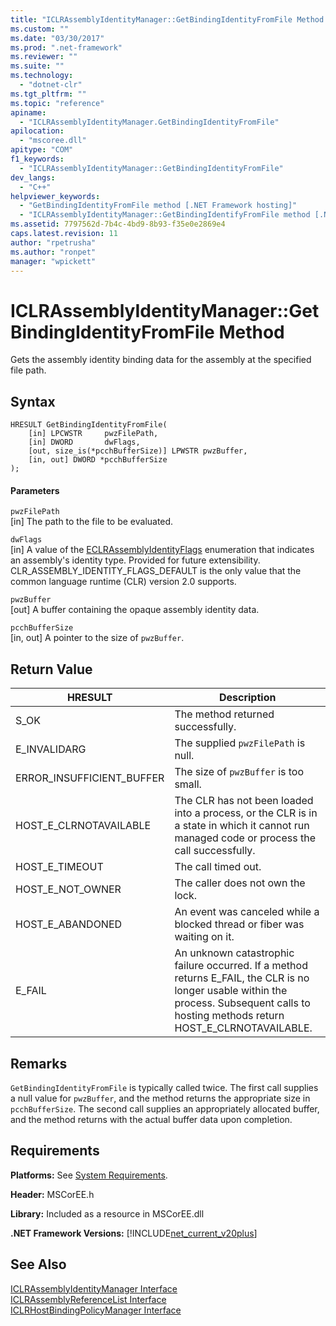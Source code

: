 ```yaml
---
title: "ICLRAssemblyIdentityManager::GetBindingIdentityFromFile Method | Microsoft Docs"
ms.custom: ""
ms.date: "03/30/2017"
ms.prod: ".net-framework"
ms.reviewer: ""
ms.suite: ""
ms.technology: 
  - "dotnet-clr"
ms.tgt_pltfrm: ""
ms.topic: "reference"
apiname: 
  - "ICLRAssemblyIdentityManager.GetBindingIdentityFromFile"
apilocation: 
  - "mscoree.dll"
apitype: "COM"
f1_keywords: 
  - "ICLRAssemblyIdentityManager::GetBindingIdentityFromFile"
dev_langs: 
  - "C++"
helpviewer_keywords: 
  - "GetBindingIdentityFromFile method [.NET Framework hosting]"
  - "ICLRAssemblyIdentityManager::GetBindingIdentifyFromFile method [.NET Framework hosting]"
ms.assetid: 7797562d-7b4c-4bd9-8b93-f35e0e2869e4
caps.latest.revision: 11
author: "rpetrusha"
ms.author: "ronpet"
manager: "wpickett"
---
```

# ICLRAssemblyIdentityManager::GetBindingIdentityFromFile Method
Gets the assembly identity binding data for the assembly at the specified file path.  
  
## Syntax  
  
```  
HRESULT GetBindingIdentityFromFile(  
    [in] LPCWSTR     pwzFilePath,  
    [in] DWORD       dwFlags,  
    [out, size_is(*pcchBufferSize)] LPWSTR pwzBuffer,  
    [in, out] DWORD *pcchBufferSize  
);  
```  
  
#### Parameters  
 `pwzFilePath`  
 [in] The path to the file to be evaluated.  
  
 `dwFlags`  
 [in] A value of the [ECLRAssemblyIdentityFlags](../../../../docs/framework/unmanaged-api/hosting/eclrassemblyidentityflags-enumeration.md) enumeration that indicates an assembly's identity type. Provided for future extensibility. CLR_ASSEMBLY_IDENTITY_FLAGS_DEFAULT is the only value that the common language runtime (CLR) version 2.0 supports.  
  
 `pwzBuffer`  
 [out] A buffer containing the opaque assembly identity data.  
  
 `pcchBufferSize`  
 [in, out] A pointer to the size of `pwzBuffer`.  
  
## Return Value  
  
|HRESULT|Description|  
|-------------|-----------------|  
|S_OK|The method returned successfully.|  
|E_INVALIDARG|The supplied `pwzFilePath` is null.|  
|ERROR_INSUFFICIENT_BUFFER|The size of `pwzBuffer` is too small.|  
|HOST_E_CLRNOTAVAILABLE|The CLR has not been loaded into a process, or the CLR is in a state in which it cannot run managed code or process the call successfully.|  
|HOST_E_TIMEOUT|The call timed out.|  
|HOST_E_NOT_OWNER|The caller does not own the lock.|  
|HOST_E_ABANDONED|An event was canceled while a blocked thread or fiber was waiting on it.|  
|E_FAIL|An unknown catastrophic failure occurred. If a method returns E_FAIL, the CLR is no longer usable within the process. Subsequent calls to hosting methods return HOST_E_CLRNOTAVAILABLE.|  
  
## Remarks  
 `GetBindingIdentityFromFile` is typically called twice. The first call supplies a null value for `pwzBuffer`, and the method returns the appropriate size in `pcchBufferSize`. The second call supplies an appropriately allocated buffer, and the method returns with the actual buffer data upon completion.  
  
## Requirements  
 **Platforms:** See [System Requirements](../../../../docs/framework/get-started/system-requirements.md).  
  
 **Header:** MSCorEE.h  
  
 **Library:** Included as a resource in MSCorEE.dll  
  
 **.NET Framework Versions:** [!INCLUDE[net_current_v20plus](../../../../includes/net-current-v20plus-md.md)]  
  
## See Also  
 [ICLRAssemblyIdentityManager Interface](../../../../docs/framework/unmanaged-api/hosting/iclrassemblyidentitymanager-interface.md)   
 [ICLRAssemblyReferenceList Interface](../../../../docs/framework/unmanaged-api/hosting/iclrassemblyreferencelist-interface.md)   
 [ICLRHostBindingPolicyManager Interface](../../../../docs/framework/unmanaged-api/hosting/iclrhostbindingpolicymanager-interface.md)